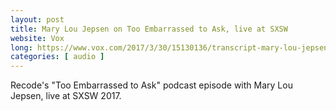```yaml
---
layout: post
title: Mary Lou Jepsen on Too Embarrassed to Ask, live at SXSW
website: Vox
long: https://www.vox.com/2017/3/30/15130136/transcript-mary-lou-jepsen-one-laptop-per-child-too-embarrassed-to-ask-live-sxsw
categories: [ audio ]
---
```

Recode's "Too Embarrassed to Ask" podcast episode with Mary Lou Jepsen, live at
SXSW 2017.